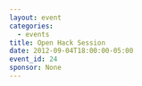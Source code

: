 ```yaml
---
layout: event
categories: 
  - events
title: Open Hack Session
date: 2012-09-04T18:00:00-05:00
event_id: 24
sponsor: None
---
```



